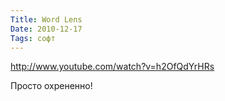 ```yaml
---
Title: Word Lens
Date: 2010-12-17
Tags: софт
---
```


http://www.youtube.com/watch?v=h2OfQdYrHRs

Просто охрененно!